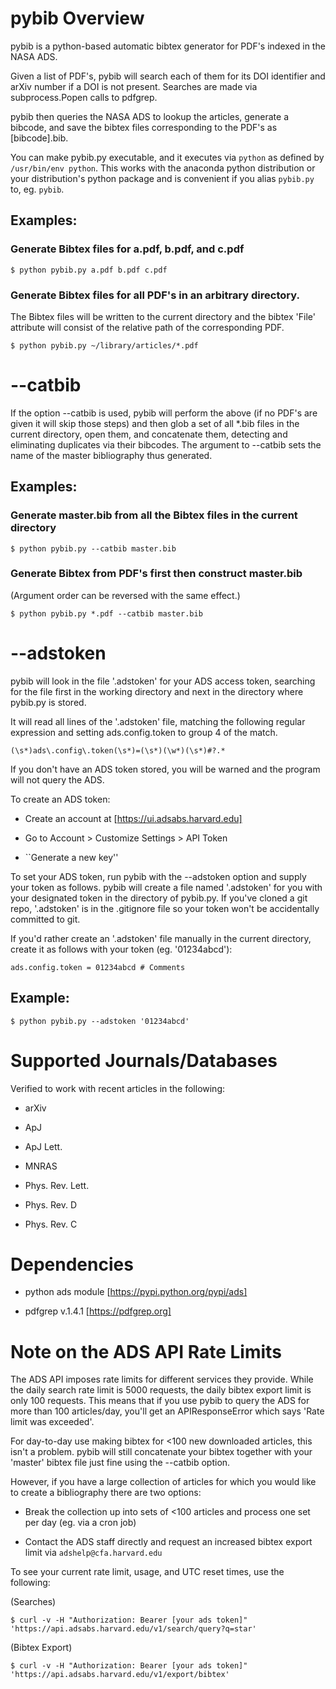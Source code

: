 # pybib Overview

pybib is a python-based automatic bibtex generator for PDF's indexed
in the NASA ADS.

Given a list of PDF's, pybib will search each of them for its DOI
identifier and arXiv number if a DOI is not present. Searches are made
via subprocess.Popen calls to pdfgrep.

pybib then queries the NASA ADS to lookup the articles, generate a
bibcode, and save the bibtex files corresponding to the PDF's as
[bibcode].bib.

You can make pybib.py executable, and it executes via ```python```
as defined by ```/usr/bin/env python```. This works with the anaconda
python distribution or your distribution's python package and is
convenient if you alias ```pybib.py``` to, eg. ```pybib```.

## Examples:

### Generate Bibtex files for a.pdf, b.pdf, and c.pdf

```
$ python pybib.py a.pdf b.pdf c.pdf
```

### Generate Bibtex files for all PDF's in an arbitrary directory.

The Bibtex files will be written to the current directory and the bibtex 'File' attribute will consist of the relative path of the corresponding PDF.

```
$ python pybib.py ~/library/articles/*.pdf
```


# --catbib

If the option --catbib is used, pybib will perform the above (if no
PDF's are given it will skip those steps) and then glob a set of all
*.bib files in the current directory, open them, and concatenate them,
detecting and eliminating duplicates via their bibcodes. The
argument to --catbib sets the name of the master bibliography thus
generated.

## Examples:

### Generate master.bib from all the Bibtex files in the current directory

```
$ python pybib.py --catbib master.bib
```

### Generate Bibtex from PDF's first then construct master.bib

(Argument order can be reversed with the same effect.)

```
$ python pybib.py *.pdf --catbib master.bib
```


# --adstoken

pybib will look in the file '.adstoken' for your ADS access token,
searching for the file first in the working directory and next in the
directory where pybib.py is stored.

It will read all lines of the '.adstoken' file, matching the following regular
expression and setting ads.config.token to group 4 of the match.

``` (\s*)ads\.config\.token(\s*)=(\s*)(\w*)(\s*)#?.* ```

If you don't have an ADS token stored, you will be warned and the
program will not query the ADS.

To create an ADS token:

* Create an account at [https://ui.adsabs.harvard.edu]

* Go to Account > Customize Settings > API Token

* ``Generate a new key''

To set your ADS token, run pybib with the --adstoken option and supply
your token as follows. pybib will create a file named '.adstoken' for
you with your designated token in the directory of pybib.py. If you've
cloned a git repo, '.adstoken' is in the .gitignore file so your token
won't be accidentally committed to git.

If you'd rather create an '.adstoken' file manually in the current
directory, create it as follows with your token (eg. '01234abcd'):

```
ads.config.token = 01234abcd # Comments
```

## Example:

```
$ python pybib.py --adstoken '01234abcd'
```


# Supported Journals/Databases

Verified to work with recent articles in the following:

* arXiv

* ApJ

* ApJ Lett.

* MNRAS

* Phys. Rev. Lett.

* Phys. Rev. D

* Phys. Rev. C



# Dependencies

* python ads module [https://pypi.python.org/pypi/ads]

* pdfgrep v.1.4.1 [https://pdfgrep.org]


# Note on the ADS API Rate Limits

The ADS API imposes rate limits for different services they provide. While the daily search rate limit is 5000 requests, the daily bibtex export limit is only 100 requests. This means that if you use pybib to query the ADS for more than 100 articles/day, you'll get an APIResponseError which says 'Rate limit was exceeded'.

For day-to-day use making bibtex for <100 new downloaded articles, this isn't a problem. pybib will still concatenate your bibtex together with your 'master' bibtex file just fine using the --catbib option.

However, if you have a large collection of articles for which you would like to create a bibliography there are two options:

* Break the collection up into sets of <100 articles and process one set per day (eg. via a cron job)

* Contact the ADS staff directly and request an increased bibtex export limit via ```adshelp@cfa.harvard.edu```

To see your current rate limit, usage, and UTC reset times, use the following:

(Searches)

```
$ curl -v -H "Authorization: Bearer [your ads token]" 'https://api.adsabs.harvard.edu/v1/search/query?q=star'
```

(Bibtex Export)

```
$ curl -v -H "Authorization: Bearer [your ads token]" 'https://api.adsabs.harvard.edu/v1/export/bibtex'
```
